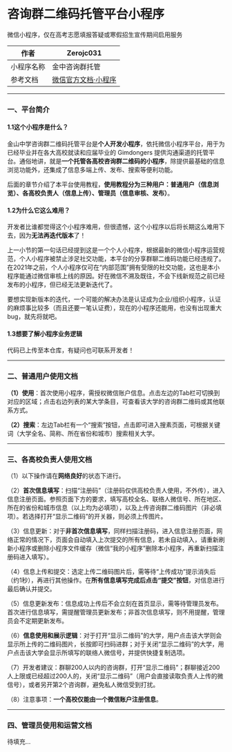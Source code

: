 咨询群二维码托管平台小程序
===========================
微信小程序，仅在高考志愿填报答疑或寒假招生宣传期间启用服务

|作者|Zerojc031|
|---|---
|小程序名称|金中咨询群托管
|参考文档|[微信官方文档·小程序](https://developers.weixin.qq.com/miniprogram/dev/framework/)

****
### 一、平台简介

#### 1.1这个小程序是什么？

金山中学咨询群二维码托管平台是**个人开发小程序**，依托微信小程序平台，用于为已经毕业并在各大高校就读和应届毕业的 Gimdongers 提供沟通渠道的托管平台。通俗地讲，就是**一个托管各高校咨询群二维码的小程序**，除提供最基础的信息浏览功能外，还集成了信息多端上传、发布、搜索等便利功能。

后面的章节介绍了本平台使用教程，**使用教程分为三种用户：普通用户（信息浏览）、各高校负责人（信息上传）、管理员（信息审核、发布）**。

#### 1.2为什么它这么难用？

开发者比谁都觉得这个小程序难用，但很遗憾，这个小程序以后将长期这么难用下去，因为**无法再迭代版本**了！

上一小节的第一句话已经提到这是一个个人小程序，根据最新的微信小程序运营规范，个人小程序被禁止涉足社交功能，本平台的分享群聊二维码功能已经违规了。在2021年之前，个人小程序仅可在“内部范围”拥有受限的社交功能，这也是本小程序能通过微信审核上线的原因。好在微信不溯及既往，不会下线新规范之前已经发布的小程序，但已经无法更新迭代了。

要想实现新版本的迭代，一个可能的解决办法是认证成为企业/组织小程序，认证的麻烦事比较多（而且还要一笔认证费），现在的小程序还能用，也没有出现重大bug，就先将就吧。

#### 1.3想要了解小程序业务逻辑

代码已上传至本仓库，有疑问也可联系开发者！

****

### 二、普通用户使用文档

**（1）使用**：首次使用小程序，需授权微信账户信息。点击左边的Tab栏可切换到对应的区域；点击右边列表的某大学条目，可查看该大学的咨询群二维码或其他联系方式。

**（2）搜索**：左边Tab栏有一个“搜索”按钮，点击即可进入搜素页面，可根据关键词（大学全名、简称、所在省份和城市）搜索相关大学。

****

### 三、各高校负责人使用文档

（1）以下操作请在**网络良好**的状态下进行。

（2）**首次信息填写**：扫描“注册码”（注册码仅供高校负责人使用，不外传），进入信息注册页面。参照页面下方的要求，填写高校全名、联络人微信号、所在地区、所在的省份和城市信息（以上均为必填项），以及上传咨询群二维码图片（非必填项）。若选择打开“显示二维码”的开关器，则必须上传图片。

（3）信息更新：对于**非首次信息填写**，同样扫描注册码，进入信息注册页面，网络正常的情况下，页面会自动填入上次提交的所有信息，若未自动填入，请重新刷新小程序或删除小程序文件缓存（微信“我的小程序”删除本小程序，再重新扫描注册码进入填写）。

（4）信息上传和提交：选定上传二维码图片后，需等待“上传成功”提示消失后（约1秒），再进行其他操作。在**所有信息填写完成后点击“提交”按钮**，对信息进行最后确认并提交。

（5）信息更新发布：信息成功上传后不会立刻在首页显示，需等待管理员发布。首次进行信息填写，需提醒管理员更新发布；非首次信息填写，则不用提醒，管理员会不定期更新发布。

（6）**信息使用和展示逻辑**：对于打开“显示二维码”的大学，用户点击该大学则会显示所上传的二维码图片，长按即可扫码进群；对于关闭“显示二维码”的大学，用户点击该大学会显示所填写的联络人微信号，并提供快捷复制选项。

（7）开发者建议：群聊200人以内的咨询群，打开“显示二维码”；群聊接近200人上限或已经超过200人的，关闭“显示二维码”（用户会直接读取负责人上传的微信号），或者另开第2个咨询群，避免私人微信受到打扰。

（8）注意事项：**一个高校仅能由一个微信账户注册信息**。

****

### 四、管理员使用和运营文档

待填充…
